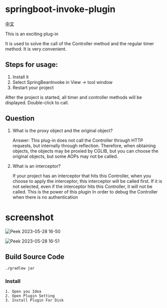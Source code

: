 # springboot-invoke-plugin

[中文](https://github.com/houxinlin/springboot-invoke-plugin/blob/main/README.zh.md)

This is an exciting plug-in

It is used to solve the call of the Controller method and the regular timer method. It is very convenient.

## Steps for usage:

1. Install it
2. Select SpringBeanInvoke in View → tool window
3. Restart your project

After the project is started, all timer and controller methods will be displayed. Double-click to call.

## Question

1. What is the proxy object and the original object?
  
    Answer: This plug-in does not call the Controller through HTTP requests, but internally through reflection. Therefore, when obtaining objects, the objects may be proxied by CGLIB, but you can choose the original objects, but some AOPs may not be called.


2. What is an interceptor?

    If your project has an interceptor that hits this Controller, when you choose to apply the interceptor, this interceptor will be called first. If it is not selected, even if the interceptor hits this Controller, it will not be called. This is the power of this plugin In order to debug the Controller when there is no authentication

# screenshot

![Peek 2023-05-28 16-50](https://github.com/houxinlin/springboot-invoke-plugin/assets/38684327/e387c47b-0cc6-4c9e-9d8e-9a244cdf7bea)


![Peek 2023-05-28 16-51](https://github.com/houxinlin/springboot-invoke-plugin/assets/38684327/45383654-15b1-48d4-ac08-eb87981b52a5)

## Build Source Code

```cmd
./gradlew jar
```
### Install
    1. Open you Idea
    2. Open Plugin Setting
    3. Install Plugin For Disk
